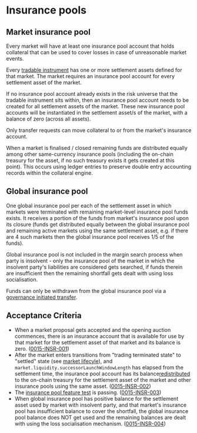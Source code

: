 # Insurance pools

## Market insurance pool

Every market will have at least one insurance pool account that holds collateral that can be used to cover losses in case of unreasonable market events.

Every [tradable instrument](./0001-MKTF-market_framework.md) has one or more settlement assets defined for that market. The market requires an insurance pool account for every settlement asset of the market.

If no insurance pool account already exists in the risk universe that the tradable instrument sits within, then an insurance pool account needs to be created for all settlement assets of the market. These new insurance pool accounts will be instantiated in the settlement asset/s of the market, with a balance of zero (across all assets).

Only transfer requests can move collateral to or from the market's insurance account.

When a market is finalised / closed remaining funds are distributed equally among other same-currency insurance pools (including the on-chain treasury for the asset, if no such treasury exists it gets created at this point). This occurs using ledger entries to preserve double entry accounting records within the collateral engine.

## Global insurance pool

One global insurance pool per each of the settlement asset in which markets were terminated with remaining market-level insurance pool funds exists. It receives a portion of the funds from market's insurance pool upon its closure (funds get distributed equally between the global insurance pool and remaining active markets using the same settlement asset, e.g. if there are 4 such markets then the global insurance pool receives 1/5 of the funds).

Global insurance pool is not included in the margin search process when party is insolvent - only the insurance pool of the market in which the insolvent party's liabilities are considered gets searched, if funds therein are insufficient then the remaining shortfall gets dealt with using loss socialisation.

Funds can only be withdrawn from the global insurance pool via a [governance initiated transfer](./0028-GOVE-governance.md).

## Acceptance Criteria

- When a market proposal gets accepted and the opening auction commences, there is an insurance account that is available for use by that market for the settlement asset of that market and its balance is zero. (<a name="0015-INSR-001" href="#0015-INSR-001">0015-INSR-001</a>)
- After the market enters transitions from "trading terminated state" to "settled" state (see [market lifecyle](0043-MKTL-market_lifecycle.md)), and `market.liquidity.successorLaunchWindowLength` has elapsed from the settlement time, the insurance pool account has its balance[redistributed](./0015-INSR-market_insurance_pool_collateral.md) to the on-chain treasury for the settlement asset of the market and other insurance pools using the same asset. (<a name="0015-INSR-002" href="#0015-INSR-002">0015-INSR-002</a>)
- The [insurance pool feature test](https://github.com/vegaprotocol/vega/blob/develop/core/integration/features/verified/0015-INSR-insurance_pool_balance_test.feature) is passing. (<a name="0015-INSR-003" href="#0015-INSR-003">0015-INSR-003</a>)
- When global insurance pool has positive balance for the settlement asset used by market with insolvent party, and that market's insurance pool has insufficient balance to cover the shortfall, the global insurance pool balance does NOT get used and the remaining balances are dealt with using the loss socialisation mechanism. (<a name="0015-INSR-004" href="#0015-INSR-004">0015-INSR-004</a>)
